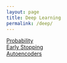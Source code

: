 ```yaml
---
layout: page
title: Deep Learning
permalink: /deep/
---
```


<a class="page-link" href="prob1">Probability</a><br>
<a class="page-link" href="early">Early Stopping</a><br>
<a class="page-link" href="auto">Autoencoders</a>


